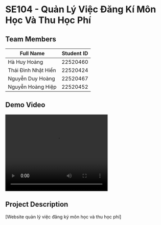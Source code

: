 # SE104 - Quản Lý Việc Đăng Kí Môn Học Và Thu Học Phí
## Team Members
| Full Name | Student ID |
|-----------|------------|
| Hà Huy Hoàng | 22520460 |
| Thái Đình Nhật Hiển | 22520424 |
| Nguyễn Duy Hoàng | 22520467 |
| Nguyễn Hoàng Hiệp | 22520452 |
## Demo Video
<video src="https://user-images.githubusercontent.com/l1aF-2027/Website-QuanLyViecDangKiMonHocVaThuHocPhi/video%20hướng%20dẫn.mp4" width="320" height="240" controls></video>

## Project Description
[Website quản lý việc đăng ký môn học và thu học phí]
